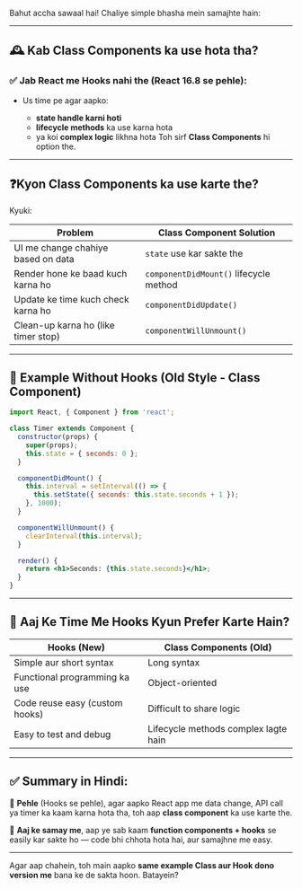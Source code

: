 Bahut accha sawaal hai!
Chaliye simple bhasha mein samajhte hain:

---

## 🕰️ **Kab Class Components ka use hota tha?**

### ✅ Jab React me **Hooks nahi the** (React 16.8 se pehle):

* Us time pe agar aapko:

  * **state handle karni hoti**
  * **lifecycle methods** ka use karna hota
  * ya koi **complex logic** likhna hota
    Toh sirf **Class Components** hi option the.

---

## ❓**Kyon Class Components ka use karte the?**

Kyuki:

| Problem                             | Class Component Solution               |
| ----------------------------------- | -------------------------------------- |
| UI me change chahiye based on data  | `state` use kar sakte the              |
| Render hone ke baad kuch karna ho   | `componentDidMount()` lifecycle method |
| Update ke time kuch check karna ho  | `componentDidUpdate()`                 |
| Clean-up karna ho (like timer stop) | `componentWillUnmount()`               |

---

## 🔧 Example Without Hooks (Old Style - Class Component)

```jsx
import React, { Component } from 'react';

class Timer extends Component {
  constructor(props) {
    super(props);
    this.state = { seconds: 0 };
  }

  componentDidMount() {
    this.interval = setInterval(() => {
      this.setState({ seconds: this.state.seconds + 1 });
    }, 1000);
  }

  componentWillUnmount() {
    clearInterval(this.interval);
  }

  render() {
    return <h1>Seconds: {this.state.seconds}</h1>;
  }
}
```

---

## 🚀 Aaj Ke Time Me Hooks Kyun Prefer Karte Hain?

| Hooks (New)                    | Class Components (Old)               |
| ------------------------------ | ------------------------------------ |
| Simple aur short syntax        | Long syntax                          |
| Functional programming ka use  | Object-oriented                      |
| Code reuse easy (custom hooks) | Difficult to share logic             |
| Easy to test and debug         | Lifecycle methods complex lagte hain |

---

## ✅ Summary in Hindi:

🔹 **Pehle** (Hooks se pehle), agar aapko React app me data change, API call ya timer ka kaam karna hota tha, toh aap **class component** ka use karte the.

🔹 **Aaj ke samay me**, aap ye sab kaam **function components + hooks** se easily kar sakte ho — code bhi chhota hota hai, aur samajhne me easy.

---

Agar aap chahein, toh main aapko **same example Class aur Hook dono version me** bana ke de sakta hoon. Batayein?

